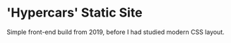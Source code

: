 # 'Hypercars' Static Site
Simple front-end build from 2019, before I had studied modern CSS layout.
